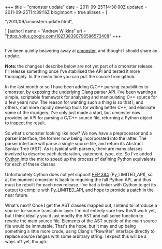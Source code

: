 +++
title = "cmonster update"
date = 2011-09-25T14:30:00Z
updated = 2011-09-25T14:39:16Z
blogimport = true 
aliases = [

  "/2011/09/cmonster-update.html",

]
[author]
	name = "Andrew Wilkins"
	uri = "https://plus.google.com/102738380796586573408"
+++

<br />I've been quietly beavering away at <a href="http://github.com/axw/cmonster">cmonster</a>, and thought I should share an update.<br /><br /><b>Note: </b>the changes I describe below are not yet part of a cmonster release. I'll release something once I've stabilised the API and tested it more thoroughly. In the mean time you can pull the source from github.<br /><br />In the last month or so I have been adding C/C++ parsing capabilities to cmonster, by exposing the underlying Clang parser API. I've been wanting a simple, scriptable framework for analysing and manipulating C++ source for a few years now. The reason for wanting such a thing is so that I, and others, can more rapidly develop tools for writing better C++, and eliminate some of the drudgery. I've only just made a start, but cmonster now provides an API for parsing a C/C++ source file, returning a Python object to inspect the result.<br /><br />So what's cmonster looking like now? We now have a preprocessor and a parser interface, the former now being incorporated into the latter. The parser interface will parse a single source file, and return its Abstract Syntax Tree (AST). As is typical with parsers, there are many classes involved to describe each declaration, statement, type, etc. So I've added <a href="http://cython.org/">Cython </a>into the mix to speed up the process of defining Python equivalents for each of these classes.<br /><br />Unfortunately Cython does not yet support <a href="http://www.python.org/dev/peps/pep-0384/">PEP 384</a> (Py_LIMITED_API), so at the moment cmonster is back to requiring the full Python API, and thus must be rebuilt for each new release. I've had a tinker with Cython to get its output to compile with Py_LIMITED_API, and hope to provide a patch in the near future.<br /><br />What's next? Once I get the AST classes mapped out, I intend to introduce a source-to-source translation layer. I'm not entirely sure how this'll work yet, but I think ideally you'd just modify the AST and call some function to rewrite the main source file. Elements of the AST outside of the main source file would be immutable. That's the hope, but it may end up being something a little more crude, using Clang's "Rewriter" interface directly to replace source ranges with some arbitrary string. I expect this will be a ways off yet, though.
